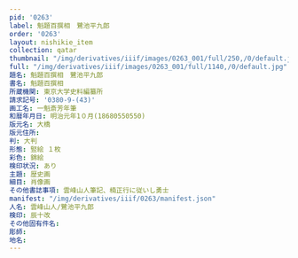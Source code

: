 ```yaml
---
pid: '0263'
label: 魁題百撰相　鷺池平九郎
order: '0263'
layout: nishikie_item
collection: qatar
thumbnail: "/img/derivatives/iiif/images/0263_001/full/250,/0/default.jpg"
full: "/img/derivatives/iiif/images/0263_001/full/1140,/0/default.jpg"
題名: 魁題百撰相　鷺池平九郎
書名: 魁題百撰相
所蔵機関: 東京大学史料編纂所
請求記号: '0380-9-(43)'
画工名: 一魁斎芳年筆
和暦年月日: 明治元年1０月(18680550550)
版元名: 大橋
版元住所: 
判: 大判
形態: 竪絵 １枚
彩色: 錦絵
検印状況: あり
主題: 歴史画
細目: 肖像画
その他書誌事項: 雲峰山人筆記、楠正行に従いし勇士
manifest: "/img/derivatives/iiif/0263/manifest.json"
人名: 雲峰山人/鷺池平九郎
検印: 辰十改
その他固有件名: 
彫師: 
地名: 
---
```


